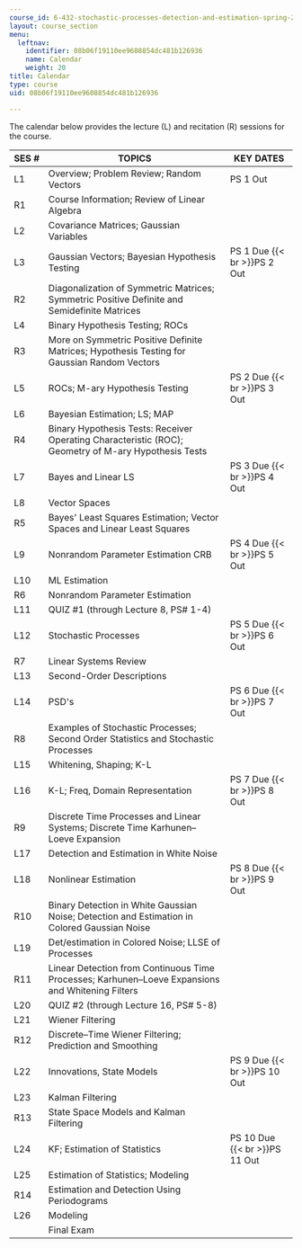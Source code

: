 ```yaml
---
course_id: 6-432-stochastic-processes-detection-and-estimation-spring-2004
layout: course_section
menu:
  leftnav:
    identifier: 08b06f19110ee9608854dc481b126936
    name: Calendar
    weight: 20
title: Calendar
type: course
uid: 08b06f19110ee9608854dc481b126936

---
```


The calendar below provides the lecture (L) and recitation (R) sessions for the course.

| SES # | TOPICS | KEY DATES |
| --- | --- | --- |
| L1 | Overview; Problem Review; Random Vectors | PS 1 Out |
| R1 | Course Information; Review of Linear Algebra |  |
| L2 | Covariance Matrices; Gaussian Variables |  |
| L3 | Gaussian Vectors; Bayesian Hypothesis Testing | PS 1 Due  {{< br >}}PS 2 Out |
| R2 | Diagonalization of Symmetric Matrices; Symmetric Positive Definite and Semidefinite Matrices |  |
| L4 | Binary Hypothesis Testing; ROCs |  |
| R3 | More on Symmetric Positive Definite Matrices; Hypothesis Testing for Gaussian Random Vectors |  |
| L5 | ROCs; M-ary Hypothesis Testing | PS 2 Due  {{< br >}}PS 3 Out |
| L6 | Bayesian Estimation; LS; MAP |  |
| R4 | Binary Hypothesis Tests: Receiver Operating Characteristic (ROC); Geometry of M-ary Hypothesis Tests |  |
| L7 | Bayes and Linear LS | PS 3 Due  {{< br >}}PS 4 Out |
| L8 | Vector Spaces |  |
| R5 | Bayes' Least Squares Estimation; Vector Spaces and Linear Least Squares |  |
| L9 | Nonrandom Parameter Estimation CRB | PS 4 Due  {{< br >}}PS 5 Out |
| L10 | ML Estimation |  |
| R6 | Nonrandom Parameter Estimation |  |
| L11 | QUIZ #1 (through Lecture 8, PS# 1-4) |  |
| L12 | Stochastic Processes | PS 5 Due  {{< br >}}PS 6 Out |
| R7 | Linear Systems Review |  |
| L13 | Second-Order Descriptions |  |
| L14 | PSD's | PS 6 Due  {{< br >}}PS 7 Out |
| R8 | Examples of Stochastic Processes; Second Order Statistics and Stochastic Processes |  |
| L15 | Whitening, Shaping; K-L |  |
| L16 | K-L; Freq, Domain Representation | PS 7 Due  {{< br >}}PS 8 Out |
| R9 | Discrete Time Processes and Linear Systems; Discrete Time Karhunen–Loeve Expansion |  |
| L17 | Detection and Estimation in White Noise |  |
| L18 | Nonlinear Estimation | PS 8 Due  {{< br >}}PS 9 Out |
| R10 | Binary Detection in White Gaussian Noise; Detection and Estimation in Colored Gaussian Noise |  |
| L19 | Det/estimation in Colored Noise; LLSE of Processes |  |
| R11 | Linear Detection from Continuous Time Processes; Karhunen–Loeve Expansions and Whitening Filters |  |
| L20 | QUIZ #2 (through Lecture 16, PS# 5-8) |  |
| L21 | Wiener Filtering |  |
| R12 | Discrete–Time Wiener Filtering; Prediction and Smoothing |  |
| L22 | Innovations, State Models | PS 9 Due  {{< br >}}PS 10 Out |
| L23 | Kalman Filtering |  |
| R13 | State Space Models and Kalman Filtering |  |
| L24 | KF; Estimation of Statistics | PS 10 Due  {{< br >}}PS 11 Out |
| L25 | Estimation of Statistics; Modeling |  |
| R14 | Estimation and Detection Using Periodograms |  |
| L26 | Modeling |  |
|  | Final Exam |